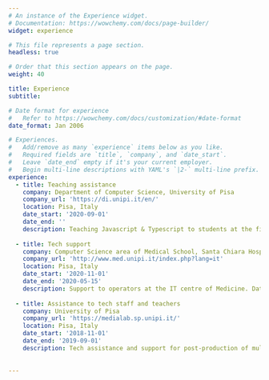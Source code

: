 ```yaml
---
# An instance of the Experience widget.
# Documentation: https://wowchemy.com/docs/page-builder/
widget: experience

# This file represents a page section.
headless: true

# Order that this section appears on the page.
weight: 40

title: Experience
subtitle:

# Date format for experience
#   Refer to https://wowchemy.com/docs/customization/#date-format
date_format: Jan 2006

# Experiences.
#   Add/remove as many `experience` items below as you like.
#   Required fields are `title`, `company`, and `date_start`.
#   Leave `date_end` empty if it's your current employer.
#   Begin multi-line descriptions with YAML's `|2-` multi-line prefix.
experience:
  - title: Teaching assistance
    company: Department of Computer Science, University of Pisa
    company_url: 'https://di.unipi.it/en/'
    location: Pisa, Italy
    date_start: '2020-09-01'
    date_end: ''
    description: Teaching Javascript & Typescript to students at the first year of the Bachelor Degree in Computer Science.
   
  - title: Tech support
    company: Computer Science area of Medical School, Santa Chiara Hospital, Pisa
    company_url: 'http://www.med.unipi.it/index.php?lang=it'
    location: Pisa, Italy
    date_start: '2020-11-01'
    date_end: '2020-05-15'
    description: Support to operators at the IT centre of Medicine. Database modeling for a pharmacy KB.
        
  - title: Assistance to tech staff and teachers
    company: University of Pisa
    company_url: 'https://medialab.sp.unipi.it/'
    location: Pisa, Italy
    date_start: '2018-11-01'
    date_end: '2019-09-01'
    description: Tech assistance and support for post-production of multimedia content. 
    
  
---
```

